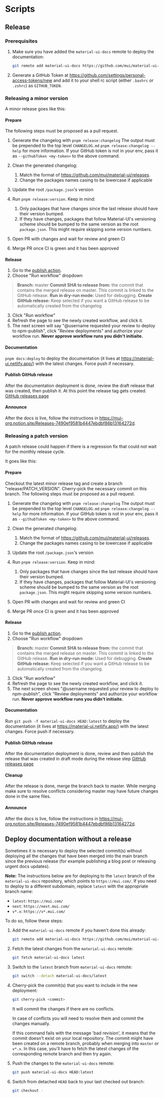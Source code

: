 # Scripts

## Release

### Prerequisites

1. Make sure you have added the `material-ui-docs` remote to deploy the documentation:
   ```bash
   git remote add material-ui-docs https://github.com/mui/material-ui-docs.git
   ```
1. Generate a GitHub Token at https://github.com/settings/personal-access-tokens/new and add it to your shell rc script (either `.bashrc` or `.zshrc`) as `GITHUB_TOKEN`.

### Releasing a minor version

A minor release goes like this:

#### Prepare

The following steps must be proposed as a pull request.

1. Generate the changelog with `pnpm release:changelog`
   The output must be prepended to the top level `CHANGELOG.md`
   `pnpm release:changelog --help` for more information. If your GitHub token is not in your env, pass it as `--githubToken <my-token>` to the above command.

2. Clean the generated changelog:
   1. Match the format of https://github.com/mui/material-ui/releases.
   2. Change the packages names casing to be lowercase if applicable
3. Update the root `/package.json`'s version
4. Run `pnpm release:version`. Keep in mind:
   1. Only packages that have changes since the last release should have their version bumped.
   2. If they have changes, packages that follow Material-UI's versioning scheme should be bumped to the same version as the root `package.json`. This might require skipping some version numbers.
5. Open PR with changes and wait for review and green CI
6. Merge PR once CI is green and it has been approved

#### Release

1. Go to the [publish action](https://github.com/mui/material-ui/actions/workflows/publish.yml).
2. Choose "Run workflow" dropdown

> **Branch:** master
> **Commit SHA to release from:** the commit that contains the merged release on master. This commit is linked to the GitHub release.
> **Run in dry-run mode:** Used for debugging.
> **Create GitHub release:** Keep selected if you want a GitHub release to be automatically created from the changelog.

3. Click "Run workflow"
4. Refresh the page to see the newly created workflow, and click it.
5. The next screen will say "@username requested your review to deploy to npm-publish", click "Review deployments" and authorize your workflow run. **Never approve workflow runs you didn't initiaite.**

#### Documentation

`pnpm docs:deploy` to deploy the documentation (it lives at https://material-ui.netlify.app/) with the latest changes.
Force push if necessary.

#### Publish GitHub release

After the documentation deployment is done, review the draft release that was created, then publish it. At this point the release tag gets created. [GitHub releases page](https://github.com/mui/material-ui/releases)

#### Announce

After the docs is live, follow the instructions in https://mui-org.notion.site/Releases-7490ef9581b4447ebdbf86b13164272d.

### Releasing a patch version

A patch release could happen if there is a regression fix that could not wait for the monthly release cycle.

It goes like this:

#### Prepare

Checkout the latest minor release tag and create a branch "release/PATCH_VERSION". Cherry-pick the necessary commit on this branch. The following steps must be proposed as a pull request.

1. Generate the changelog with `pnpm release:changelog`
   The output must be prepended to the top level `CHANGELOG.md`
   `pnpm release:changelog --help` for more information. If your GitHub token is not in your env, pass it as `--githubToken <my-token>` to the above command.

2. Clean the generated changelog:
   1. Match the format of https://github.com/mui/material-ui/releases.
   2. Change the packages names casing to be lowercase if applicable
3. Update the root `/package.json`'s version
4. Run `pnpm release:version`. Keep in mind:
   1. Only packages that have changes since the last release should have their version bumped.
   2. If they have changes, packages that follow Material-UI's versioning scheme should be bumped to the same version as the root `package.json`. This might require skipping some version numbers.
5. Open PR with changes and wait for review and green CI
6. Merge PR once CI is green and it has been approved

#### Release

1. Go to the [publish action](https://github.com/mui/material-ui/actions/workflows/publish.yml).
2. Choose "Run workflow" dropdown

> **Branch:** master
> **Commit SHA to release from:** the commit that contains the merged release on master. This commit is linked to the GitHub release.
> **Run in dry-run mode:** Used for debugging.
> **Create GitHub release:** Keep selected if you want a GitHub release to be automatically created from the changelog.

3. Click "Run workflow"
4. Refresh the page to see the newly created workflow, and click it.
5. The next screen shows "@username requested your review to deploy to npm-publish", click "Review deployments" and authorize your workflow run. **Never approve workflow runs you didn't initiaite.**

#### Documentation

Run `git push -f material-ui-docs HEAD:latest` to deploy the documentation (it lives at https://material-ui.netlify.app/) with the latest changes.
Force push if necessary.

#### Publish GitHub release

After the documentation deployment is done, review and then publish the release that was created in draft mode during the release step [GitHub releases page](https://github.com/mui/material-ui/releases)

#### Cleanup

After the release is done, merge the branch back to master. While merging make sure to resolve conflicts considering master may have future changes done in the same files.

#### Announce

After the docs is live, follow the instructions in https://mui-org.notion.site/Releases-7490ef9581b4447ebdbf86b13164272d.

## Deploy documentation without a release

Sometimes it is necessary to deploy the selected commit(s) without
deploying all the changes that have been merged into the main branch
since the previous release (for example publishing a blog post or releasing
urgent docs updates).

**Note:** The instructions below are for deploying to the `latest` branch of the `material-ui-docs` repository, which points to `https://mui.com/`. If you need to deploy to a different subdomain, replace `latest` with the appropriate branch name:

- `latest`: `https://mui.com/`
- `next`: `https://next.mui.com/`
- `v*.x`: `https://v*.mui.com/`

To do so, follow these steps:

1. Add the `material-ui-docs` remote if you haven't done this already:

   ```bash
   git remote add material-ui-docs https://github.com/mui/material-ui-docs.git
   ```

2. Fetch the latest changes from the `material-ui-docs` remote:

   ```bash
   git fetch material-ui-docs latest
   ```

3. Switch to the `latest` branch from `material-ui-docs` remote:

   ```bash
   git switch --detach material-ui-docs/latest
   ```

4. Cherry-pick the commit(s) that you want to include in the new deployment:

   ```bash
   git cherry-pick <commit>
   ```

   It will commit the changes if there are no conflicts.

   In case of conflicts you will need to resolve them and commit the changes manually.

   If this command fails with the message 'bad revision', it means that the commit doesn't exist on your local repository.
   The commit might have been created on a remote branch, probably when merging into `master` or `v*.x`.
   In this case, you'll have to fetch the latest changes of the corresponding remote branch and then try again.

5. Push the changes to the `material-ui-docs` remote:

   ```bash
   git push material-ui-docs HEAD:latest
   ```

6. Switch from detached `HEAD` back to your last checked out branch:

   ```bash
   git checkout -
   ```
